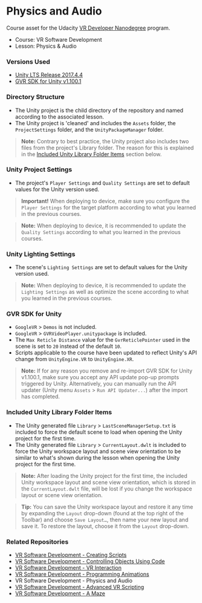 # Physics and Audio
Course asset for the Udacity [VR Developer Nanodegree](http://udacity.com/vr) program.

- Course: VR Software Development
- Lesson: Physics & Audio


### Versions Used
- [Unity LTS Release 2017.4.4](https://unity3d.com/unity/qa/lts-releases?version=2017.4)
- [GVR SDK for Unity v1.100.1](https://github.com/googlevr/gvr-unity-sdk/releases/tag/v1.100.1)


### Directory Structure
- The Unity project is the child directory of the repository and named according to the associated lesson.
- The Unity project is 'cleaned' and includes the `Assets` folder, the `ProjectSettings` folder, and the `UnityPackageManager` folder.

>**Note:** Contrary to best practice, the Unity project also includes two files from the project's Library folder. The reason for this is explained in the [Included Unity Library Folder Items](#included-unity-library-folder-items) section below.


### Unity Project Settings
- The project's `Player Settings` and `Quality Settings` are set to default values for the Unity version used.

>**Important!** When deploying to device, make sure you configure the `Player Settings` for the target platform according to what you learned in the previous courses.

>**Note:** When deploying to device, it is recommended to update the `Quality Settings` according to what you learned in the previous courses.


### Unity Lighting Settings
- The scene's `Lighting Settings` are set to default values for the Unity version used.

>**Note:** When deploying to device, it is recommended to update the `Lighting Settings` as well as optimize the scene according to what you learned in the previous courses.


### GVR SDK for Unity
- `GoogleVR` > `Demos` is not included.
- `GoogleVR` > `GVRVideoPlayer.unitypackage` is included.
- The `Max Reticle Distance` value for the `GvrReticlePointer` used in the scene is set to `20` instead of the default `10`.
- Scripts applicable to the course have been updated to reflect Unity's API change from `UnityEngine.VR` to `UnityEngine.XR`.

>**Note:** If for any reason you remove and re-import GVR SDK for Unity v1.100.1, make sure you accept any API update pop-up prompts triggered by Unity. Alternatively, you can manually run the API updater (Unity menu `Assets` > `Run API Updater...`) after the import has completed.


### Included Unity Library Folder Items
- The Unity generated file `Library` > `LastSceneManagerSetup.txt` is included to force the default scene to load when opening the Unity project for the first time.
- The Unity generated file `Library` > `CurrentLayout.dwlt` is included to force the Unity workspace layout and scene view orientation to be similar to what's shown during the lesson when opening the Unity project for the first time.

>**Note:** After loading the Unity project for the first time, the included Unity workspace layout and scene view orientation, which is stored in the `CurrentLayout.dwlt` file, will be lost if you change the workspace layout or scene view orientation.

> **Tip:** You can save the Unity workspace layout and restore it any time by expanding the `Layout` drop-down (found at the top right of the Toolbar) and choose `Save Layout…`, then name your new layout and save it. To restore the layout, choose it from the `Layout` drop-down.


### Related Repositories
- [VR Software Development - Creating Scripts](https://github.com/udacity/VR-Software-Development_Creating-Scripts/releases)
- [VR Software Development - Controlling Objects Using Code](https://github.com/udacity/VR-Software-Development_Controlling-Objects-Using-Code/releases)
- [VR Software Development - VR Interaction](https://github.com/udacity/VR-Software-Development_VR-Interaction/releases)
- [VR Software Development - Programming Animations](https://github.com/udacity/VR-Software-Development_Programming-Animations/releases)
- VR Software Development - Physics and Audio
- [VR Software Development - Advanced VR Scripting](https://github.com/udacity/VR-Software-Development_Advanced-VR-Scripting/releases)
- [VR Software Development - A Maze](https://github.com/udacity/VR-Software-Development_A-Maze/releases)
